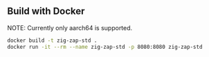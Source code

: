 ## Build with Docker

NOTE: Currently only aarch64 is supported.

```bash
docker build -t zig-zap-std .
docker run -it --rm --name zig-zap-std -p 8080:8080 zig-zap-std
```
